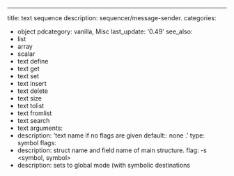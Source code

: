 ---
title: text sequence
description: sequencer/message-sender.
categories:
- object
pdcategory: vanilla,  Misc
last_update: '0.49'
see_also:
- list
- array
- scalar
- text define
- text get
- text set
- text insert
- text delete
- text size
- text tolist
- text fromlist
- text search
- text
arguments:
- description: 'text name if no flags are given 
  default:: none
.'
  type: symbol
flags:
- description: struct name and field name of main structure.
  flag: -s <symbol, symbol>
- description: sets to global mode (with symbolic destinations
